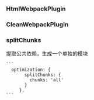 ### HtmlWebpackPlugin


### CleanWebpackPlugin


### splitChunks

提取公共依赖，生成一个单独的模块

    ```
      optimization: {
           splitChunks: {
             chunks: 'all'
           }
         },
    ```